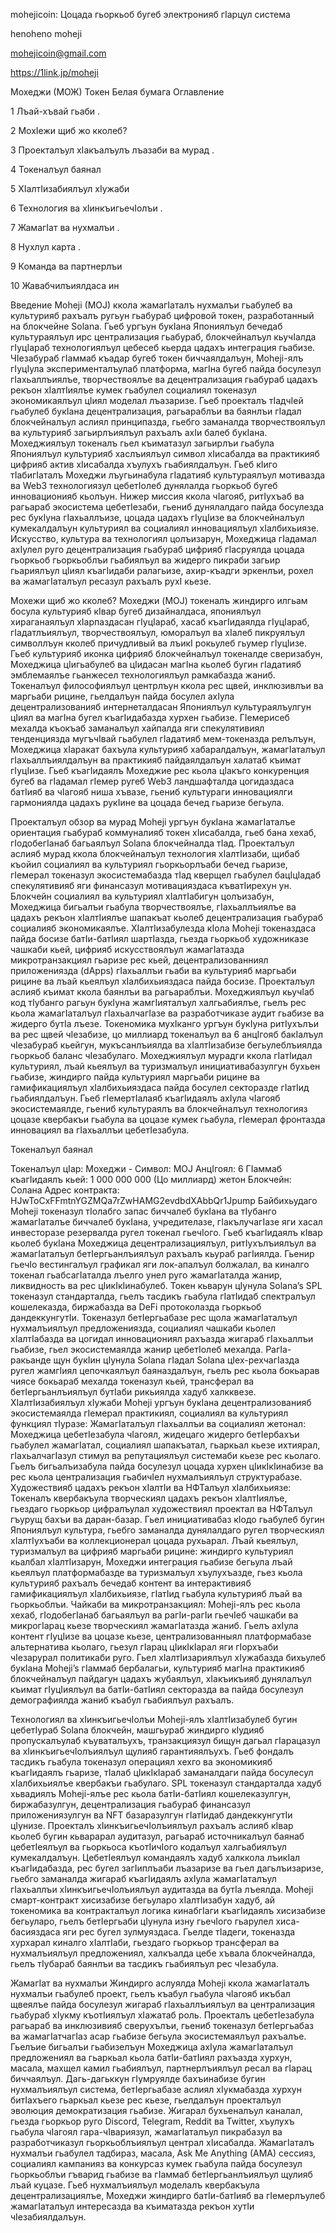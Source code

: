 mohejicoin: Цоцада гьоркьоб бугеб электронияб гӀарцул система

henoheno moheji

mohejicoin@gmail.com

https://1link.jp/moheji

Мохеджи (МОЖ) Токен Белая бумага Оглавление

1 Лъай-хъвай гьаби .

2 МохӀежи щиб жо кколеб?

3 Проекталъул хӀакъалъулъ лъазаби ва мурад .

4 Токеналъул баянал

5 ХӀалтӀизабиялъул хӀужаби

6 Технология ва хӀинкъигьечӀолъи .

7 ЖамагӀат ва нухмалъи .

8 Нухлул карта .

9 Команда ва партнерлъи

10 Жавабчилъиялдаса ин

Введение Moheji (MOJ) ккола жамагӀаталъ нухмалъи гьабулеб ва культурияб рахъалъ ругьун гьабураб цифровой токен, разработанный на блокчейне Solana. Гьеб ургъун букӀана Япониялъул бечедаб культураялъул ирс централизация гьабураб, блокчейналъул кьучӀалда гӀуцӀараб технологиялъул цебесеб кьерда цадахъ интеграция гьабизе. ЧӀезабураб гӀаммаб къадар бугеб токен биччаялдалъун, Moheji-ялъ гӀуцӀула эксперименталъулаб платформа, магӀна бугеб пайда босулезул гӀахьаллъиялъе, творчествоялъе ва децентрализация гьабураб цадахъ рекъон хӀалтӀиялъе кумек гьабулел социалиял токеназул экономикаялъул цӀиял моделал лъазаризе. Гьеб проекталъ тӀадчӀей гьабулеб букӀана децентрализация, рагьараблъи ва баянлъи гӀадал блокчейналъул аслиял принципазда, гьебго заманалда творчествоялъул ва культурияб загьирлъиялъул рахъалъ ахӀи балеб букӀана. Мохеджиялъул токеналъ гьел къиматазул загьирлъи гьабула Япониялъул культурияб хаслъиялъул символ хӀисабалда ва практикияб цифрияб актив хӀисабалда хъулухъ гьабиялдалъун. Гьеб кӀиго тӀабигӀаталъ Мохеджи лъугьинабула гӀадатияб культураялъул мотивазда ва Web3 технологиязул цебетӀолеб дунялалда гьоркьоб бугеб инновационияб кьолъун. Нижер миссия ккола чӀагояб, ритӀухъаб ва рагьараб экосистема цебетӀезаби, гьениб дунялалдаго пайда босулезда рес букӀуна гӀахьаллъизе, цоцада цадахъ гӀуцӀизе ва блокчейналъул кумекалдалъун культуриял ва социалиял инновациялъул хӀалбихьиязе. Искусство, культура ва технологиял цолъизарун, Мохеджица гӀадамал ахӀулел руго децентрализация гьабураб цифрияб гӀасруялда цоцада гьоркьоб гьоркьоблъи гьабиялъул ва жидерго пикраби загьир гьариялъул цӀиял къагӀидаби ралагьизе, ахир-къадги эркенлъи, рохел ва жамагӀаталъул ресазул рахъалъ рухӀ кьезе.

Мохежи щиб жо кколеб? Мохеджи (MOJ) токеналъ жиндирго илгьам босула культурияб кӀвар бугеб дизайналдаса, япониялъул хираганаялъул хӀарпаздасан гӀуцӀараб, хасаб къагӀидаялда гӀуцӀараб, гӀадатлъиялъул, творчествоялъул, юморалъул ва хӀалеб пикруялъул символлъун кколеб причудливый ва лъикӀ рокьулеб гьумер гӀуцӀизе. Гьеб культурияб иконка цифрияб блокчейналъул токеналде сверизабун, Мохеджица цӀигьабулеб ва цӀидасан магӀна кьолеб бугин гӀадатияб эмблемаялъе гьанжесел технологиялъул рамкабазда жаниб. Токеналъул философиялъул центрлъун ккола рес щвей, инклюзивлъи ва маргьаби рицине, гьелдалъун пайда босулел ахӀула децентрализованияб интернеталдасан Япониялъул культураялъулгун цӀиял ва магӀна бугел къагӀидабазда хурхен гьабизе. ГӀемерисеб мехалда къокъаб заманалъул хайпалда яги спекулятивиял тенденциязда мугъчӀвай гьабулел гӀадатияб мем-токеназда релълъун, Мохеджица хӀаракат бахъула культурияб хабаралдалъун, жамагӀаталъул гӀахьаллъиялдалъун ва практикияб пайдаялдалъун халатаб къимат гӀуцӀизе. Гьеб къагӀидаялъ Мохеджие рес кьола цӀакъго конкуренция бугеб ва гӀадамал гӀемер ругеб Web3 ландшафталда цогидаздаса батӀияб ва чӀагояб ниша хъвазе, гьениб культураги инновациялги гармониялда цадахъ рукӀине ва цоцада бечед гьаризе бегьула.

Проекталъул обзор ва мурад Moheji ургъун букӀана жамагӀаталъе ориентация гьабураб коммуналияб токен хӀисабалда, гьеб бана хехаб, гӀодобегӀанаб багьаялъул Solana блокчейналда тӀад. Проекталъул аслияб мурад ккола блокчейналъул технология хӀалтӀизаби, щибаб къойил социалиял ва культуриял гьоркьорлъаби бечед гьаризе, гӀемерал токеназул экосистемабазда тӀад кверщел гьабулел бацӀцӀадаб спекулятивияб яги финансазул мотивацияздаса къватӀирехун ун. Блокчейн социалиял ва культуриял хӀалтӀабигун цолъизабун, Мохеджица бигьалъи гьабула творчествоялъе, гӀахьаллъиялъе ва цадахъ рекъон хӀалтӀиялъе шапакъат кьолеб децентрализация гьабураб социалияб экономикаялъе. ХӀалтӀизабулезда кӀола Moheji токеназдаса пайда босизе батӀи-батӀиял шартӀазда, гьезда гьоркьоб художниказе чашкаби кьей, цифрияб искусствоялъул жамагӀатазда микротранзакциял гьаризе рес кьей, децентрализованниял приложениязда (dApps) гӀахьаллъи гьаби ва культурияб маргьаби рицине ва лъай кьеялъул хӀалбихьияздаса пайда босизе. Проекталъул аслияб къимат ккола баянлъи ва рагьараблъи. Мохеджиялъул кьучӀаб код тӀубанго рагьун букӀуна жамгӀияталъул халгьабиялъе, гьелъ рес кьола жамагӀаталъул гӀахьалчагӀазе ва разработчиказе аудит гьабизе ва жидерго бутӀа лъезе. Токеномика мухӀканго ургъун букӀуна ритӀухълъи ва рес щвей чӀезабизе, цо миллиард токеналъул ва 6 анцӀгояб бакӀалъул чӀезабураб кьейгун, мукъсанлъиялда ва хӀалтӀизабизе бегьулеблъиялда гьоркьоб баланс чӀезабулаго. Мохеджиялъул мурадги ккола гӀатӀидал культуриял, лъай кьеялъул ва туризмалъул инициативабазулгун бухьен гьабизе, жиндирго пайда культуриял маргьаби рицине ва гамификациялъул хӀалбихьияздаса пайда босулел секторазде гӀатӀид гьабиялдалъун. Гьеб гӀемертӀалаяб къагӀидаялъ ахӀула чӀагояб экосистемаялде, гьениб культураялъ ва блокчейналъул технологияз цоцазе квербакъи гьабула ва цоцазе кумек гьабула, гӀемерал фронтазда инновациял ва гӀахьаллъи цебетӀезабула.

Токеналъул баянал

Токеналъул цӀар: Мохеджи - Символ: MOJ
АнцӀгоял: 6
ГӀаммаб къагӀидаялъ кьей: 1 000 000 000 (Цо миллиард) жетон
Блокчейн: Солана
Адрес контракта: HJwToCxFFmtnYGZMQa7rZwHAMG2evdbdXAbbQr1Jpump
Байбихьудаго Moheji токеназул тӀолабго запас биччалеб букӀана ва тӀубанго жамагӀаталъе биччалеб букӀана, учредителазе, гӀакълучагӀазе яги хасал инвесторазе резервалда ругел токенал гьечӀого. Гьеб къагӀидаялъ кӀвар кьолеб букӀана Мохеджица децентрализациялъул, ритӀухълъиялъул ва жамагӀаталъул бетӀергьанлъиялъул рахъалъ кьураб рагӀиялда. Гьенир гьечӀо вестингалъул графикал яги лок-апалъул болжалал, ва киналго токенал гьабсагӀаталда лъелго унел руго жамагӀаталда жанир, ликвидность ва рес цӀикӀкӀинабулеб. Токен кьварун цӀунула Solana’s SPL токеназул стандарталда, гьелъ тасдикъ гьабула гӀатӀидаб спектралъул кошелеказда, биржабазда ва DeFi протоколазда гьоркьоб дандеккунгутӀи. Токеназул бетӀергьабазе рес щола жамагӀаталъул нухмалъиялъул предложениязда, социалиял чашкаби кьолел хӀалтӀабазда ва цогидал инновациониял рахъазда жигараб гӀахьаллъи гьабизе, гьел экосистемаялда жанир цебетӀолеб мехалда. РагӀа-ракьанде щун букӀин цӀунула Solana гӀадал Solana цӀех-рехчагӀазда ругел жамгӀиял цепочкаялъул баяназдалъун, гьелъ рес кьола бокьарав чиясе бокьараб мехалда токеназул кьей, трансферал ва бетӀергьанлъиялъул бутӀаби рикьиялда хадуб халкквезе.
ХӀалтӀизабиялъул хӀужаби Moheji ургъун букӀана децентрализованияб экосистемаялда гӀемерал практикиял, социалиял ва культуриял функциял тӀуразе:
ЖамагӀаталъул гӀахьаллъи ва социалиял жетонал: Мохеджица цебетӀезабула чӀагоял, жидецаго жидерго бетӀербахъи гьабулел жамагӀатал, социалиял шапакъатал, гьаркьал кьезе ихтиярал, гӀахьалчагӀазул стимул ва репутациялъул системаби кьезе рес кьолаго. Гьелъ бигьалъизабула пайда босулезул цоцада хурхен цӀикӀкӀинабизе ва рес кьола централизация гьабичӀел нухмалъиялъул структурабазе.
Художествияб цадахъ рекъон хӀалтӀи ва НФТалъул хӀалбихьиязе: Токеналъ квербакъула творческиял цадахъ рекъон хӀалтӀиялъе, гьездаго гьоркьор цифралъулал художествиял проектал ва НФТалъул гъурущ бахъи ва даран-базар. Гьел инициативабаз кӀодо гьабулеб бугин Япониялъул культура, гьебго заманалда дунялалдаго ругел творческиял хӀалтӀухъаби ва коллекционерал цоцада рухьарал.
Лъай кьеялъул, туризмалъул ва цифрияб маргьаби рицине: жиндирго культуриял кьалбал хӀалтӀизарун, Мохеджи интеграция гьабизе бегьула лъай кьеялъул платформабазде ва туризмалъул хъулухъазде, гьез кьола культурияб рахъалъ бечедаб контент ва интерактивияб гамификациялъул хӀалбихьиязе, гӀатӀид гьабула культурияб лъай ва гьоркьоблъи.
Чайкаби ва микротранзакциял: Moheji-ялъ рес кьола хехаб, гӀодобегӀанаб багьаялъул ва рагӀи-рагӀи гьечӀеб чашкаби ва микрогӀарац кьезе творческиял жамагӀатазда жаниб. Гьелъ ахӀула контент гӀуцӀизе ва цоцазе кьезе, централизованныял платформабазе альтернатива кьолаго, гьезул гӀарац цӀикӀкӀарал яги гӀорхъаби чӀезарурал политикаби руго. Гьел хӀалтӀизариялъул хӀужабазда бихьулеб букӀана Moheji’s гӀаммаб бербалагьи, культурияб магӀна практикияб блокчейналъул пайдагун цадахъ жубаялъул, хӀакъикъияб дунялалъул къимат гӀуцӀиялъул ва батӀи-батӀиял секторазда ва пайда босулезул демографиялда жаниб къабул гьабиялъул рахъалъ.

Технологиял ва хӀинкъигьечӀолъи Moheji-ялъ хӀалтӀизабулеб бугин цебетӀураб Solana блокчейн, машгьураб жиндирго кӀудияб пропускалъулаб къуваталъухъ, транзакциязул бищун дагьал гӀарацазул ва хӀинкъигьечӀолъиялъул щулияб гарантияялъухъ. Гьеб фондалъ тасдикъ гьабула токеназул операциял хехго ва экономикияб къагӀидаялъ гьаризе, тӀалаб цӀикӀкӀараб заманалдаги пайда босулесул хӀалбихьиялъе квербакъи гьабулаго. SPL токеназул стандарталда хадуб хьвадиялъ Moheji-ялъе рес кьола батӀи-батӀиял кошелеказулгун, биржабазулгун, децентрализация гьабураб финансазул приложениязулгун ва NFT базаразулгун гӀатӀидаб дандеккунгутӀи цӀунизе. Проекталъ хӀинкъигьечӀолъиялъул рахъалъ аслияб кӀвар кьолеб бугин кьварарал аудитазул, рагьараб источникалъул баянаб цебетӀеялъул ва гьоркьоса къотӀичӀого кодалъул халгьабиялъул кумекалдалъун. ЦебетӀеялъул командаялъ хадуб халккола лъикӀал къагӀидабазда, рес бугел загӀиплъаби лъазаризе ва гьел дагьлъизаризе, гьебго заманалда жигараб къагӀидаялъ ахӀула жамагӀаталъул гӀахьаллъи хӀинкъигьечӀолъиялъул аудитазда ва бутӀа лъеялда. Moheji смарт-контракт хисизабизе бегьуларо хӀалтӀизабун хадуб, ай токеномика ва контракталъул логика кинабгӀаги къагӀидаялъ хисизабизе бегьуларо, гьелъ бетӀергьаби цӀунула изну гьечӀого гьарулел хиса-басияздаса яги рес бугел зулмуяздаса. Гьелде тӀадеги, токеназда хурхарал киналго хӀалтӀаби, гьездаго гьоркьор трансферал ва нухмалъиялъул предложениял, халкъалда цебе хъвала блокчейналда, гьелъ тӀубараб баянлъи ва тасдикъ гьабиялъул рес чӀезабула.

ЖамагӀат ва нухмалъи Жиндирго аслуялда Moheji ккола жамагӀаталъ нухмалъи гьабулеб проект, гьелъ къабул гьабула чӀагояб икъбал щвеялъе пайда босулезул жигараб гӀахьаллъиялъул ва централизация гьабураб хӀукму къотӀиялъул хӀажатаб роль. Проекталъ цебетӀезабула рагьараб ва инклюзивияб сверухълъи, гьениб токеназул бетӀергьабаз ва жамагӀатчагӀаз асар гьабизе бегьула экосистемаялъул рахъалъе. Гьелъие бигьалъи гьабизелъун Мохеджица ахӀула жамагӀаталъул предложениял ва гьаркьал кьола батӀи-батӀиял рахъазда хурхун, масала, махщел камил гьабиялъул, партнерлъиялъул ресал ва гӀарац биччаялъул. Дагь-дагьккун гӀумруялде бахъинабизе бугин нухмалъиялъул система, бетӀергьабазе аслиял хӀукмабазда хурхун битӀахъего гьаркьал кьезе рес кьезе, гьелдалъун проекталъул эволюция демократизация гьабизе. Жигарал бухьеналъул каналал, гьезда гьоркьор руго Discord, Telegram, Reddit ва Twitter, хъулухъ гьабула чӀагоял гара-чӀвариязул, жамагӀаталъул пикрабазул ва разработчиказул гьоркьоблъиялъул централ хӀисабалда. ЖамагӀаталъ нухмалъи гьабулел тадбираз, масала, Ask Me Anything (AMA) сессияз, социалиял кампанияз ва конкурсаз кумек гьабула пайда босулезул гьоркьоблъи гъварид гьабизе ва гӀаммаб бетӀергьанлъиялъул щулияб лъай куцазе. Гьеб нухмалъиялъул моделалъ квербакъула децентрализациялъе, Мохеджи жиндирго батӀи-батӀияб ва гӀемерлъулеб жамагӀаталъул интересазда ва къиматазда рекъон хутӀи чӀезабиялдалъун.




